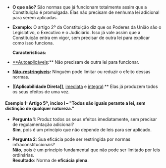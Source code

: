 - **O que são?** São normas que já funcionam totalmente assim que a Constituição é promulgada. Elas não precisam de nenhuma lei adicional para serem aplicadas.
- **Exemplo:** O artigo 2º da Constituição diz que os Poderes da União são o Legislativo, o Executivo e o Judiciário. Isso já vale assim que a Constituição entra em vigor, sem precisar de outra lei para explicar como isso funciona.

  **Características:**
- [**Autoaplicáveis](Autoaplicáveis.md):** Não precisam de outra lei para funcionar.
- **[Não-restringíveis](Não-restringíveis.md):** Ninguém pode limitar ou reduzir o efeito dessas normas.
-  **[[Aplicabilidade Direta]]**, [imediata](imediata.md) e [integral](integral.md):** Elas já produzem todos os seus efeitos de uma vez.

#### **Exemplo 1**: Artigo 5º, inciso I – "Todos são iguais perante a lei, sem distinção de qualquer natureza."

- **Pergunta 1**: Produz todos os seus efeitos imediatamente, sem precisar de regulamentação adicional?  
    **Sim**, pois é um princípio que não depende de leis para ser aplicado.
  
- **Pergunta 2**: Sua eficácia pode ser restringida por normas infraconstitucionais?  
    **Não**, pois é um princípio fundamental que não pode ser limitado por leis ordinárias.  
    **Resultado**: Norma de **eficácia plena**.